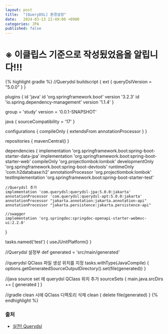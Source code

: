 ```yaml
---
layout: post
title:  "[QueryDSL] 환경설정"
date:   2024-03-13 22:49:00 +0900
categories: JPA
published: false
---
```


# ※ 이클립스 기준으로 작성됬었음을 알립니다!!!

{% highlight gradle %}
//Querydsl
buildscript {
	ext {
		queryDslVersion = "5.0.0"
	}
}

plugins {
	id 'java'
	id 'org.springframework.boot' version '3.2.3'
	id 'io.spring.dependency-management' version '1.1.4'
}

group = 'study'
version = '0.0.1-SNAPSHOT'

java {
	sourceCompatibility = '17'
}

configurations {
	compileOnly {
		extendsFrom annotationProcessor
	}
}

repositories {
	mavenCentral()
}

dependencies {
	implementation 'org.springframework.boot:spring-boot-starter-data-jpa'
	implementation 'org.springframework.boot:spring-boot-starter-web'
	compileOnly 'org.projectlombok:lombok'
	developmentOnly 'org.springframework.boot:spring-boot-devtools'
	runtimeOnly 'com.h2database:h2'
	annotationProcessor 'org.projectlombok:lombok'
	testImplementation 'org.springframework.boot:spring-boot-starter-test'

    //Querydsl 추가
    implementation 'com.querydsl:querydsl-jpa:5.0.0:jakarta'
	annotationProcessor 'com.querydsl:querydsl-apt:5.0.0:jakarta'
    annotationProcessor "jakarta.annotation:jakarta.annotation-api"
    annotationProcessor "jakarta.persistence:jakarta.persistence-api"
    
    //swagger
	implementation 'org.springdoc:springdoc-openapi-starter-webmvc-ui:2.2.0'
}

tasks.named('test') {
	useJUnitPlatform()
}

//Querydsl 설정부
def generated = 'src/main/generated'

//querydsl QClass 파일 생성 위치를 지정
tasks.withType(JavaCompile) {
	options.getGeneratedSourceOutputDirectory().set(file(generated))
}

//java source set 에 querydsl QClass 위치 추가
sourceSets {
	main.java.srcDirs += [ generated ]
}

//gradle clean 시에 QClass 디렉토리 삭제
clean {
	delete file(generated)
}
{% endhighlight %}

### 출처

- [실전! Querydsl](https://www.inflearn.com/course/querydsl-%EC%8B%A4%EC%A0%84)